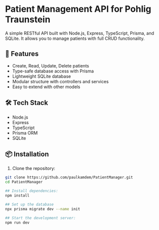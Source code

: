 # Patient Management API for Pohlig Traunstein

A simple RESTful API built with Node.js, Express, TypeScript, Prisma, and SQLite. It allows you to manage patients with full CRUD functionality.

## 🚀 Features

- Create, Read, Update, Delete patients
- Type-safe database access with Prisma
- Lightweight SQLite database
- Modular structure with controllers and services
- Easy to extend with other models

## 🛠️ Tech Stack

- Node.js
- Express
- TypeScript
- Prisma ORM
- SQLite

## 📦 Installation

1. Clone the repository:

```bash
git clone https://github.com/paulkamdem/PatientManager.git
cd PatientManager

## Install dependencies:
npm install

## Set up the database
npx prisma migrate dev --name init

## Start the development server:
npm run dev


